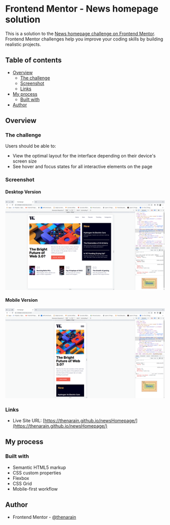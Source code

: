 # Frontend Mentor - News homepage solution

This is a solution to the [News homepage challenge on Frontend Mentor](https://www.frontendmentor.io/challenges/news-homepage-H6SWTa1MFl). Frontend Mentor challenges help you improve your coding skills by building realistic projects.

## Table of contents

- [Overview](#overview)
  - [The challenge](#the-challenge)
  - [Screenshot](#screenshot)
  - [Links](#links)
- [My process](#my-process)
  - [Built with](#built-with)
- [Author](#author)

## Overview

### The challenge

Users should be able to:

- View the optimal layout for the interface depending on their device's screen size
- See hover and focus states for all interactive elements on the page

### Screenshot

#### Desktop Version

![](./assets/images/news-homepage-desktop.png)

#### Mobile Version

![](./assets/images/news-homepage-mobile.png)

### Links

- Live Site URL: [https://thenarain.github.io/newsHomepage/](https://thenarain.github.io/newsHomepage/)

## My process

### Built with

- Semantic HTML5 markup
- CSS custom properties
- Flexbox
- CSS Grid
- Mobile-first workflow

## Author

- Frontend Mentor - [@thenarain](https://www.frontendmentor.io/profile/thenarain)
